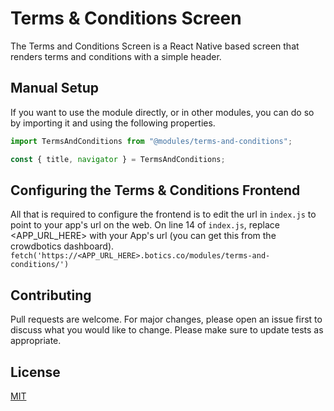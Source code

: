 # Terms & Conditions Screen

The Terms and Conditions Screen is a React Native based screen that renders terms and conditions with a simple header.

## Manual Setup

If you want to use the module directly, or in other modules, you can do so by importing it and using the following
properties.

```javascript
import TermsAndConditions from "@modules/terms-and-conditions";

const { title, navigator } = TermsAndConditions;
```

## Configuring the Terms & Conditions Frontend

All that is required to configure the frontend is to edit the url in `index.js` to point to your app's url on the web.
On line 14 of `index.js`, replace <APP_URL_HERE> with your App's url (you can get this from the crowdbotics dashboard).
`fetch('https://<APP_URL_HERE>.botics.co/modules/terms-and-conditions/')`

## Contributing

Pull requests are welcome. For major changes, please open an issue first to discuss what you would like to change.
Please make sure to update tests as appropriate.

## License

[MIT](https://choosealicense.com/licenses/mit/)
